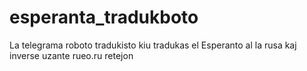 # esperanta_tradukboto
La telegrama roboto tradukisto kiu tradukas el Esperanto al la rusa kaj inverse uzante rueo.ru retejon
